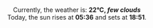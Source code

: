 <p  align="center"><br/>Currently, the weather is: <b> 22°C, <i>few clouds</i></b></br>Today, the sun rises at <b>05:36</b> and sets at <b>18:51</b>.</p>